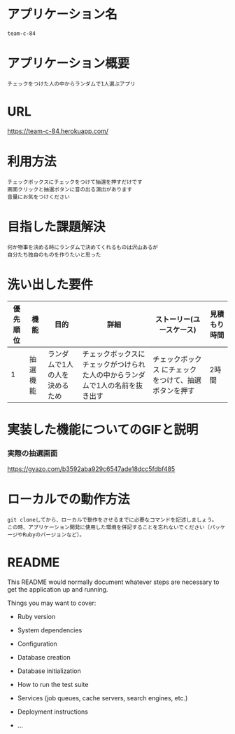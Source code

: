 # アプリケーション名
    team-c-84
# アプリケーション概要
    チェックをつけた人の中からランダムで1人選ぶアプリ
# URL
   https://team-c-84.herokuapp.com/

# 利用方法
    チェックボックスにチェックをつけて抽選を押すだけです
    画面クリックと抽選ボタンに音の出る演出があります
    音量にお気をつけください
# 目指した課題解決
    何か物事を決める時にランダムで決めてくれるものは沢山あるが
    自分たち独自のものを作りたいと思った
# 洗い出した要件

| 優先順位 | 機能     | 目的                          | 詳細                                                                          | ストーリー(ユースケース)                              | 見積もり時間 | 
| -------- | -------- | ----------------------------- | ----------------------------------------------------------------------------- | ----------------------------------------------------- | ------------ | 
| 1        | 抽選機能 | ランダムで1人の人を決めるため | チェックボックスにチェックがつけられた人の中からランダムで1人の名前を抜き出す | チェックボックス にチェックをつけて、抽選ボタンを押す | 2時間        | 

# 実装した機能についてのGIFと説明
  
  ### 実際の抽選画面
  https://gyazo.com/b3592aba929c6547ade18dcc5fdbf485


# ローカルでの動作方法
    git cloneしてから、ローカルで動作をさせるまでに必要なコマンドを記述しましょう。
    この時、アプリケーション開発に使用した環境を併記することを忘れないでください（パッケージやRubyのバージョンなど）。


# README

This README would normally document whatever steps are necessary to get the
application up and running.

Things you may want to cover:

* Ruby version

* System dependencies

* Configuration

* Database creation

* Database initialization

* How to run the test suite

* Services (job queues, cache servers, search engines, etc.)

* Deployment instructions

* ...

